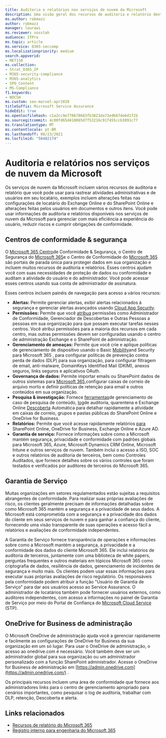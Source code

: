 ```yaml
---
title: Auditoria e relatórios nos serviços de nuvem da Microsoft
description: Uma visão geral dos recursos de auditoria e relatório dentro Office 365, Microsoft 365 e Garantia de Serviço.
ms.author: robmazz
author: robmazz
manager: laurawi
ms.reviewer: sosstah
audience: ITPro
ms.topic: article
ms.service: O365-seccomp
ms.localizationpriority: medium
search.appverid:
- MET150
ms.collection:
- Strat_O365_IP
- M365-security-compliance
- M365-analytics
- SPO_Content
- MS-Compliance
f1.keywords:
- NOCSH
ms.custom: seo-marvel-apr2020
titleSuffix: Microsoft Service Assurance
hideEdit: true
ms.openlocfilehash: c1a2cc9e770678683fb3823da73ed667de6d1f2b
ms.sourcegitcommit: 4c00fd65d418065d7f53216c91f455ccb3891c77
ms.translationtype: MT
ms.contentlocale: pt-BR
ms.lasthandoff: 08/23/2021
ms.locfileid: "58482174"
---
```

# <a name="auditing-and-reporting-in-microsoft-cloud-services"></a>Auditoria e relatórios nos serviços de nuvem da Microsoft

Os serviços de nuvem da Microsoft incluem vários recursos de auditoria e relatório que você pode usar para rastrear atividades administrativas e de usuários em seu locatário, exemplos incluem alterações feitas nas configurações de locatário do Exchange Online e do SharePoint Online e alterações feitas pelos usuários em documentos e outros itens. Você pode usar informações de auditoria e relatórios disponíveis nos serviços de nuvem da Microsoft para gerenciar com mais eficiência a experiência do usuário, reduzir riscos e cumprir obrigações de conformidade.

## <a name="security--compliance-centers"></a>Centros de conformidade & segurança

O [Microsoft 365 Centro](https://protection.office.com)de Conformidade & Segurança, o Centro de Segurança do [Microsoft 365](https://security.microsoft.com)e o Centro de Conformidade do [Microsoft 365](https://compliance.microsoft.com) são portais de parada única para proteger dados em sua organização e incluem muitos recursos de auditoria e relatórios. Esses centros ajudam você com suas necessidades de proteção de dados ou conformidade e auditam a atividade do usuário e do administrador. Você pode acessar esses centros usando sua conta de administrador de assinatura.

Esses centros incluem painéis de navegação para acesso a vários recursos:

- **Alertas:** Permite gerenciar alertas, exibir alertas relacionados à segurança e gerenciar alertas avançados usando [Cloud App Security](/cloud-app-security/what-is-cloud-app-security).
- **Permissões:** Permite que você [atribua](/microsoft-365/security/office-365-security/grant-access-to-the-security-and-compliance-center) permissões como Administrador de Conformidade, Gerenciador de Descobertas e Outras Pessoas a pessoas em sua organização para que possam executar tarefas nesses centros. Você atribui permissões para a maioria dos recursos em cada centro, mas outras permissões devem ser configuradas usando o centro de administração Exchange e o SharePoint de administração.
- **Gerenciamento de ameaças:** Permite que você crie e aplique políticas de gerenciamento de dispositivo usando o Basic [Mobility](https://support.microsoft.com/office/overview-of-basic-mobility-and-security-for-microsoft-365-faa7d8e5-645d-4d59-839c-c8d4c1869e4a)and Security para Microsoft 365 , para configurar políticas de prevenção contra perda de dados [](/microsoft-365/compliance/data-loss-prevention-policies) (DLP) para sua organização, para configurar filtragem de email, anti-malware, DomainKeys Identified Mail (DKIM), anexos seguros, links seguros e aplicativos OAuth.
- **Governança de dados:** Permite importar emails ou SharePoint dados de outros sistemas para [Microsoft 365,](https://support.office.com/article/Import-PST-files-or-SharePoint-data-to-Office-365-ba688e0a-0fcb-4bd7-8e57-2b669564ea84)configurar caixas de [](/microsoft-365/compliance/retention-policies) correio de arquivo morto e definir políticas de retenção para email e outros conteúdos em sua organização. [](https://support.office.com/article/Enable-archive-mailboxes-in-the-Office-365-Security-Compliance-Center-268a109e-7843-405b-bb3d-b9393b2342ce)
- **Pesquisa & investigação:** Fornece [ferramentas](https://support.office.com/article/Run-a-Content-Search-in-the-Office-365-Security-Compliance-Center-61852fd9-fe8a-4880-a339-cb19ed3bff4a)de gerenciamento de caso de pesquisa de conteúdo, [log](https://support.office.com/article/Search-the-audit-log-in-the-Office-365-Security-Compliance-Center-0d4d0f35-390b-4518-800e-0c7ec95e946c)de auditoria, quarentena e Exchange Online [Descoberta](https://support.office.com/article/Manage-eDiscovery-cases-in-the-Office-365-Security-Compliance-Center-edea80d6-20a7-40fb-b8c4-5e8c8395f6da) Automática para detalhar rapidamente a atividade em caixas de correio, grupos e pastas públicas do SharePoint Online e OneDrive for Business.
- **Relatórios:** Permite que você acesse rapidamente relatórios [para](https://support.office.com/article/Reports-in-the-Office-365-Security-Compliance-Center-7acd33ce-1ec8-49fb-b625-43bac7b58c5a) SharePoint Online, OneDrive for Business, Exchange Online e Azure AD.
- **Garantia de serviço:** Fornece informações sobre como a Microsoft mantém segurança, privacidade e conformidade com padrões globais para Microsoft 365, Azure, Microsoft Dynamics CRM Online, Microsoft Intune e outros serviços de nuvem. Também inclui o acesso a ISO, SOC e outros relatórios de auditoria de terceiros, bem como Controles Auditados, que fornece detalhes sobre os vários controles que foram testados e verificados por auditores de terceiros do Microsoft 365.

## <a name="service-assurance"></a>Garantia de Serviço

Muitas organizações em setores regulamentados estão sujeitas a requisitos abrangentes de conformidade. Para realizar suas próprias avaliações de risco, os clientes geralmente precisam de informações detalhadas sobre como Microsoft 365 mantém a segurança e a privacidade de seus dados. A Microsoft está comprometida com a segurança e a privacidade dos dados do cliente em seus serviços de nuvem e para ganhar a confiança do cliente, fornecendo uma visão transparente de suas operações e acesso fácil a relatórios e avaliações de conformidade independentes.

A Garantia de Serviço fornece transparência de operações e informações sobre como a Microsoft mantém a segurança, a privacidade e a conformidade dos dados do cliente Microsoft 365. Ele inclui relatórios de auditoria de terceiros, juntamente com uma biblioteca de white papers, perguntas frequentes e outros materiais em tópicos Microsoft 365 como criptografia de dados, resiliência de dados, gerenciamento de incidentes de segurança e muito mais. Os clientes podem usar essas informações para executar suas próprias avaliações de risco regulatório. Os responsáveis pela conformidade podem atribuir a função "Usuário de Garantia de Serviço" para dar aos usuários acesso ao Service Assurance. O administrador de locatários também pode fornecer usuários externos, como auditores independentes, com acesso a informações no painel de Garantia de Serviço por meio do Portal de Confiança do [Microsoft Cloud Service](https://aka.ms/STP) (STP).

## <a name="onedrive-for-business-admin-center"></a>OneDrive for Business de administração

O Microsoft OneDrive de administração ajuda você a gerenciar rapidamente e facilmente as configurações de OneDrive for Business da sua organização em um só lugar. Para usar o OneDrive de administração, o acesso ao onedrive.com é necessário. Você também deve ser um administrador global para sua organização ou um administrador personalizado com a função SharePoint administrador. Acesse o OneDrive for Business de administração em [https://admin.onedrive.com](https://admin.onedrive.com/) .

Os principais recursos incluem uma área de conformidade que fornece aos administradores links para o centro de gerenciamento apropriado para cenários importantes, como pesquisar o log de auditoria, trabalhar com DLP, retenção, Descoberta e alerta.

## <a name="related-links"></a>Links relacionados

- [Recursos de relatório do Microsoft 365](assurance-reporting-features.md)
- [ Registro interno para engenharia do Microsoft 365 ](assurance-internal-logging.md)
